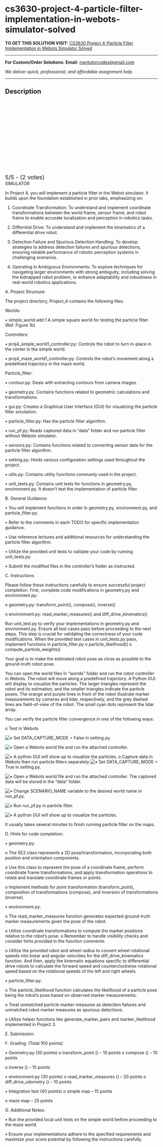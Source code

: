 # cs3630-project-4-particle-filter-implementation-in-webots-simulator-solved
**TO GET THIS SOLUTION VISIT:** [CS3630 Project 4-Particle Filter Implementation in Webots Simulator Solved](https://mantutor.com/product/cs3630-project-4-particle-filter-implementation-in-webots-solved/)


---

**For Custom/Order Solutions:** **Email:** mantutorcodes@gmail.com  

*We deliver quick, professional, and affordable assignment help.*

---

<h2>Description</h2>



<div class="kk-star-ratings kksr-auto kksr-align-center kksr-valign-top" data-payload="{&quot;align&quot;:&quot;center&quot;,&quot;id&quot;:&quot;112731&quot;,&quot;slug&quot;:&quot;default&quot;,&quot;valign&quot;:&quot;top&quot;,&quot;ignore&quot;:&quot;&quot;,&quot;reference&quot;:&quot;auto&quot;,&quot;class&quot;:&quot;&quot;,&quot;count&quot;:&quot;2&quot;,&quot;legendonly&quot;:&quot;&quot;,&quot;readonly&quot;:&quot;&quot;,&quot;score&quot;:&quot;5&quot;,&quot;starsonly&quot;:&quot;&quot;,&quot;best&quot;:&quot;5&quot;,&quot;gap&quot;:&quot;4&quot;,&quot;greet&quot;:&quot;Rate this product&quot;,&quot;legend&quot;:&quot;5\/5 - (2 votes)&quot;,&quot;size&quot;:&quot;24&quot;,&quot;title&quot;:&quot;CS3630 Project 4-Particle Filter Implementation in Webots Simulator Solved&quot;,&quot;width&quot;:&quot;138&quot;,&quot;_legend&quot;:&quot;{score}\/{best} - ({count} {votes})&quot;,&quot;font_factor&quot;:&quot;1.25&quot;}">

<div class="kksr-stars">

<div class="kksr-stars-inactive">
            <div class="kksr-star" data-star="1" style="padding-right: 4px">


<div class="kksr-icon" style="width: 24px; height: 24px;"></div>
        </div>
            <div class="kksr-star" data-star="2" style="padding-right: 4px">


<div class="kksr-icon" style="width: 24px; height: 24px;"></div>
        </div>
            <div class="kksr-star" data-star="3" style="padding-right: 4px">


<div class="kksr-icon" style="width: 24px; height: 24px;"></div>
        </div>
            <div class="kksr-star" data-star="4" style="padding-right: 4px">


<div class="kksr-icon" style="width: 24px; height: 24px;"></div>
        </div>
            <div class="kksr-star" data-star="5" style="padding-right: 4px">


<div class="kksr-icon" style="width: 24px; height: 24px;"></div>
        </div>
    </div>

<div class="kksr-stars-active" style="width: 138px;">
            <div class="kksr-star" style="padding-right: 4px">


<div class="kksr-icon" style="width: 24px; height: 24px;"></div>
        </div>
            <div class="kksr-star" style="padding-right: 4px">


<div class="kksr-icon" style="width: 24px; height: 24px;"></div>
        </div>
            <div class="kksr-star" style="padding-right: 4px">


<div class="kksr-icon" style="width: 24px; height: 24px;"></div>
        </div>
            <div class="kksr-star" style="padding-right: 4px">


<div class="kksr-icon" style="width: 24px; height: 24px;"></div>
        </div>
            <div class="kksr-star" style="padding-right: 4px">


<div class="kksr-icon" style="width: 24px; height: 24px;"></div>
        </div>
    </div>
</div>


<div class="kksr-legend" style="font-size: 19.2px;">
            5/5 - (2 votes)    </div>
    </div>
SIMULATOR

In Project 4, you will implement a particle filter in the Webot simulator. It builds upon the foundation established in prior labs, emphasizing on:

1. Coordinate Transformation: To understand and implement coordinate transformations between the world frame, sensor frame, and robot frame to enable accurate localization and perception in robotics tasks.

2. Differntial Drive: To understand and implement the kinematics of a differential drive robot.

3. Detection Failure and Spurious Detection Handling: To develop strategies to address detection failures and spurious detections, ensuring reliable performance of robotic perception systems in challenging scenarios.

4. Operating in Ambiguous Environments: To explore techniques for navigating larger environments with strong ambiguity, including solving the kidnapped robot problem, to enhance adaptability and robustness in real-world robotics applications.

A. Project Structure:

The project directory, Project_4 contains the following files:

Worlds:

• simple_world.wbt:1 A simple square world for testing the particle filter. (Ref. Figure 1b)

Controllers:

• proj4_simple_world1_controller.py: Controls the robot to turn in-place in the center in the simple world.

• proj4_maze_world1_controller.py: Controls the robot’s movement along a predefined trajectory in the maze world.

Particle_filter:

• contour.py: Deals with extracting contours from camera images.

• geometry.py: Contains functions related to geometric calculations and transformations.

• gui.py: Creates a Graphical User Interface (GUI) for visualizing the particle filter simulation.

• particle_filter.py: Has the particle filter algorithm.

• run_pf.py: Reads captured data in “data” folder and run particle filter without Webots simulator.

• sensors.py: Contains functions related to converting sensor data for the particle filter algorithm.

• setting.py: Holds various configuration settings used throughout the project.

• utils.py: Contains utility functions commonly used in the project.

• unit_tests.py: Contains unit tests for functions in geometry.py, environment.py. It doesn’t test the implementation of particle filter.

B. General Guidance:

• You will implement functions in order in geometry.py, environment.py, and particle_filter.py.

• Refer to the comments in each TODO for specific implementation guidance.

• Use reference lectures and additional resources for understanding the particle filter algorithm.

• Utilize the provided unit tests to validate your code by running unit_tests.py.

• Submit the modified files in the controller’s folder as instructed.

C. Instructions

Please follow these instructions carefully to ensure successful project completion. First, complete code modifications in geometry.py and environment.py:

o geometry.py: transform_point(), compose(), inverse()

o environment.py: read_marker_measures() and diff_drive_kinematics()

Run unit_test.py to verify your implementations in geometry.py and environment.py. Ensure all test cases pass before proceeding to the next steps. This step is crucial for validating the correctness of your code modifications. When the provided test cases in unit_tests.py pass, implement functions in particle_filter.py o particle_likelihood() o compute_particle_weights()

Your goal is to make the estimated robot pose as close as possible to the ground-truth robot pose.

You can open the world files in “worlds” folder and run the robot controller in Webots. The robot will move along a predefined trajectory. A Python GUI will display to visualize the particles. The larger triangles represent the robot and its estimation, and the smaller triangles indicate the particle poses. The orange and purple lines in front of the robot illustrate marker measurements by cameras and lidar, respectively, and the grey dashed lines are field-of-view of the robot. The small cyan dots represent the lidar array.

You can verify the particle filter convergence in one of the following ways:

o Test in Webots

<img draggable="false" role="img" class="emoji" alt="▪" src="https://s.w.org/images/core/emoji/15.1.0/svg/25aa.svg"> Set DATA_CAPTURE_MODE = False in setting.py.

<img draggable="false" role="img" class="emoji" alt="▪" src="https://s.w.org/images/core/emoji/15.1.0/svg/25aa.svg"> Open a Webots world file and run the attached controller.

<img draggable="false" role="img" class="emoji" alt="▪" src="https://s.w.org/images/core/emoji/15.1.0/svg/25aa.svg"> A python GUI will show up to visualize the particles. o Capture data in Webots then run particle filters separately <img draggable="false" role="img" class="emoji" alt="▪" src="https://s.w.org/images/core/emoji/15.1.0/svg/25aa.svg"> Set DATA_CAPTURE_MODE = True in setting.py.

<img draggable="false" role="img" class="emoji" alt="▪" src="https://s.w.org/images/core/emoji/15.1.0/svg/25aa.svg"> Open a Webots world file and run the attached controller. The captured data will be stored in the “data” folder.

<img draggable="false" role="img" class="emoji" alt="▪" src="https://s.w.org/images/core/emoji/15.1.0/svg/25aa.svg"> Change SCENARIO_NAME variable to the desired world name in run_pf.py.

<img draggable="false" role="img" class="emoji" alt="▪" src="https://s.w.org/images/core/emoji/15.1.0/svg/25aa.svg"> Run run_pf.py in particle filter.

<img draggable="false" role="img" class="emoji" alt="▪" src="https://s.w.org/images/core/emoji/15.1.0/svg/25aa.svg"> A python GUI will show up to visualize the particles.

It usually takes several minutes to finish running particle filter on the maps.

D. Hints for code completion:

• geometry.py:

o The SE2 class represents a 2D pose/transformation, incorporating both position and orientation components.

o Use this class to represent the pose of a coordinate frame, perform coordinate frame transformations, and apply transformation operations to rotate and translate coordinate frames or points.

o Implement methods for point transformation (transform_point), composition of transformations (compose), and inversion of transformations (inverse).

• environment.py:

o The read_marker_measures function generates expected ground-truth marker measurements given the pose of the robot.

o Utilize coordinate transformations to compute the marker positions relative to the robot’s pose. o Remember to handle visibility checks and consider hints provided in the function comments.

o Utilize the provided robot and wheel radius to convert wheel rotational speeds into linear and angular velocities for the diff_drive_kinematics function. And then, apply the kinematic equations specific to differential drive robots to calculate the forward speed and counterclockwise rotational speed based on the rotational speeds of the left and right wheels.

• particle_filter.py:

o The particle_likelihood function calculates the likelihood of a particle pose being the robot’s pose based on observed marker measurements.

o Treat unmatched particle marker measures as detection failures and unmatched robot marker measures as spurious detections.

o Utilize helper functions like generate_marker_pairs and marker_likelihood implemented in Project 3.

E. Submission:

F. Grading: (Total 100 points)

• Geometry.py (30 points) o transform_point () – 10 points o compose () – 10 points

o inverse () – 10 points

• environment.py (30 points) o read_marker_measures () – 20 points o diff_drive_odometry () – 10 points

• Integration test (40 points) o simple map – 15 points

o maze map – 25 points

G. Additional Notes:

• Run the provided local unit tests on the simple world before proceeding to the maze world.

• Ensure your implementations adhere to the specified requirements and maximize your score potential by following the instructions carefully.
